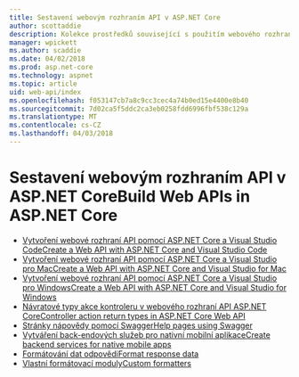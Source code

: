 ```yaml
---
title: Sestavení webovým rozhraním API v ASP.NET Core
author: scottaddie
description: Kolekce prostředků související s použitím webového rozhraní API ASP.NET Core
manager: wpickett
ms.author: scaddie
ms.date: 04/02/2018
ms.prod: asp.net-core
ms.technology: aspnet
ms.topic: article
uid: web-api/index
ms.openlocfilehash: f053147cb7a8c9cc3cec4a74b0ed15e4400e8b40
ms.sourcegitcommit: 7d02ca5f5ddc2ca3eb0258fdd6996fbf538c129a
ms.translationtype: MT
ms.contentlocale: cs-CZ
ms.lasthandoff: 04/03/2018
---
```

# <a name="build-web-apis-in-aspnet-core"></a><span data-ttu-id="33705-103">Sestavení webovým rozhraním API v ASP.NET Core</span><span class="sxs-lookup"><span data-stu-id="33705-103">Build Web APIs in ASP.NET Core</span></span>

* [<span data-ttu-id="33705-104">Vytvoření webové rozhraní API pomocí ASP.NET Core a Visual Studio Code</span><span class="sxs-lookup"><span data-stu-id="33705-104">Create a Web API with ASP.NET Core and Visual Studio Code</span></span>](xref:tutorials/web-api-vsc)
* [<span data-ttu-id="33705-105">Vytvoření webové rozhraní API pomocí ASP.NET Core a Visual Studio pro Mac</span><span class="sxs-lookup"><span data-stu-id="33705-105">Create a Web API with ASP.NET Core and Visual Studio for Mac</span></span>](xref:tutorials/first-web-api-mac)
* [<span data-ttu-id="33705-106">Vytvoření webové rozhraní API pomocí ASP.NET Core a Visual Studio pro Windows</span><span class="sxs-lookup"><span data-stu-id="33705-106">Create a Web API with ASP.NET Core and Visual Studio for Windows</span></span>](xref:tutorials/first-web-api)
* [<span data-ttu-id="33705-107">Návratové typy akce kontroleru v webového rozhraní API ASP.NET Core</span><span class="sxs-lookup"><span data-stu-id="33705-107">Controller action return types in ASP.NET Core Web API</span></span>](xref:web-api/action-return-types)
* [<span data-ttu-id="33705-108">Stránky nápovědy pomocí Swagger</span><span class="sxs-lookup"><span data-stu-id="33705-108">Help pages using Swagger</span></span>](xref:tutorials/web-api-help-pages-using-swagger)
* [<span data-ttu-id="33705-109">Vytváření back-endových služeb pro nativní mobilní aplikace</span><span class="sxs-lookup"><span data-stu-id="33705-109">Create backend services for native mobile apps</span></span>](xref:mobile/native-mobile-backend)
* [<span data-ttu-id="33705-110">Formátování dat odpovědi</span><span class="sxs-lookup"><span data-stu-id="33705-110">Format response data</span></span>](xref:web-api/advanced/formatting)
* [<span data-ttu-id="33705-111">Vlastní formátovací moduly</span><span class="sxs-lookup"><span data-stu-id="33705-111">Custom formatters</span></span>](xref:web-api/advanced/custom-formatters)